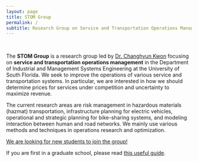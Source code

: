 ```yaml
---
layout: page
title: STOM Group
permalink: /
subtitle: Research Group on Service and Transportation Operations Management
---
```

&nbsp;

The <strong>STOM Group</strong> is a research group led by <a href="http://www.chkwon.net" target="_blank">Dr. Changhyun Kwon</a> focusing on <strong>service and transportation operations management</strong> in the Department of Industrial and Management Systems Engineering at the University of South Florida. We seek to improve the operations of various service and transportation systems. In particular, we are interested in how we should determine prices for services under competition and uncertainty to maximize revenue.

The current research areas are risk management in hazardous materials (hazmat) transportation, infrastructure planning for electric vehicles, operational and strategic planning for bike-sharing systems, and modeling interaction between human and road networks. We mainly use various methods and techniques in operations research and optimization.

[We are looking for new students to join the group!](position)

If you are first in a graduate school, please read [this useful guide](/resources/beginning-students).
